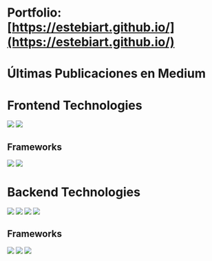 
# Portfolio: [https://estebiart.github.io/](https://estebiart.github.io/)



# Últimas Publicaciones en Medium
<!-- MEDIUM_FEED_START -->
<!-- MEDIUM_FEED_END -->


# Frontend Technologies
<p align="left"> 
 <img  src="https://readme-components.vercel.app/api?component=logo&fill=black&logo=javascript&svgfill=f6df1c">
 <img  src="https://readme-components.vercel.app/api?component=logo&fill=black&logo=typescript&svgfill=2d79c7">
  </p>
  
## Frameworks
<p align="left">  
 <img  src="https://readme-components.vercel.app/api?component=logo&fill=black&logo=react&animation=spin&svgfill=15d8fe">  
 <img  src="https://readme-components.vercel.app/api?component=logo&fill=black&logo=angular&svgfill=dd1b16">
 </p>
 
<!--

<a href="https://github.com/harish-sethuraman/readme-components">
</a>
<a href="https://github.com/harish-sethuraman/readme-components">

</a>
<a href="https://github.com/harish-sethuraman/readme-components">

</a>
   <a href="https://github.com/harish-sethuraman/readme-components">

</a>
<a href="https://github.com/harish-sethuraman/readme-components">

</a>
<a href="https://github.com/harish-sethuraman/readme-components">
<img  src="https://readme-components.vercel.app/api?component=logo&fill=black&logo=Next.js&svgfill=f6df1c">
</a>
<a href="https://github.com/harish-sethuraman/readme-components">
<img  src="https://readme-components.vercel.app/api?component=logo&fill=black&logo=Vue.js&svgfill=f6df1c">
</a>
<a href="https://github.com/harish-sethuraman/readme-components">
<img  src="https://readme-components.vercel.app/api?component=logo&fill=black&logo=ionic&svgfill=f6df1c">
</a>
<a href="https://github.com/harish-sethuraman/readme-components">
<img  src="https://readme-components.vercel.app/api?component=logo&fill=black&logo=redux&svgfill=f6df1c">
</a>
<a href="https://github.com/harish-sethuraman/readme-components">
<img  src="https://readme-components.vercel.app/api?component=logo&fill=black&logo=shopify&svgfill=f6df1c">
</a>
<a href="https://github.com/harish-sethuraman/readme-components">
<img  src="https://readme-components.vercel.app/api?component=logo&fill=black&logo=wordpress&svgfill=f6df1c">
</a>
<a href="https://github.com/harish-sethuraman/readme-components">
<img  src="https://readme-components.vercel.app/api?component=logo&fill=black&logo=git&svgfill=f6df1c">
</a>
<a href="https://github.com/harish-sethuraman/readme-components">
<img  src="https://readme-components.vercel.app/api?component=logo&fill=black&logo=figma&svgfill=f6df1c">
</a>
<a href="https://github.com/harish-sethuraman/readme-components">
<img  src="https://readme-components.vercel.app/api?component=logo&fill=black&logo=django&svgfill=f6df1c">
</a>
<a href="https://github.com/harish-sethuraman/readme-components">
<img  src="https://readme-components.vercel.app/api?component=logo&fill=black&logo=csharp&svgfill=f6df1c">
</a>-->
</p>

# Backend Technologies

<p align="left">  
 <img  src="https://readme-components.vercel.app/api?component=logo&fill=black&logo=node.js&svgfill=3c873a">
<img  src="https://readme-components.vercel.app/api?component=logo&fill=black&logo=python&svgfill=4b8bbe">
<img  src="https://readme-components.vercel.app/api?component=logo&fill=black&logo=php&svgfill=787CB5">
 <img  src="https://readme-components.vercel.app/api?component=logo&fill=black&logo=java&svgfill=5382a1">
<!--
 <a href="https://github.com/harish-sethuraman/readme-components">
 <img  src="https://readme-components.vercel.app/api?component=logo&fill=black&logo=node.js&svgfill=659b60">
</a>
<a href="https://github.com/harish-sethuraman/readme-components">
 <img  src="https://readme-components.vercel.app/api?component=logo&fill=black&logo=java&svgfill=659b60">
</a>
<a href="https://github.com/harish-sethuraman/readme-components">

</a>
<a href="https://github.com/harish-sethuraman/readme-components">
 <img  src="https://readme-components.vercel.app/api?component=logo&fill=black&logo=laravel&svgfill=659b60">
</a>
  -->
</p>

## Frameworks
<p align="left">  
 <img  src="https://readme-components.vercel.app/api?component=logo&fill=black&logo=laravel&svgfill=dd1b16">
  <img  src="https://readme-components.vercel.app/api?component=logo&fill=black&logo=django&svgfill=092e20">
 <img  src="https://readme-components.vercel.app/api?component=logo&fill=black&logo=spring&svgfill=3c873a">
 </p>
 
<!--
## My Skills 💻



<p align="left">
<a href="https://github.com/harish-sethuraman/readme-components">
<img  src="https://readme-components.vercel.app/api?component=linearprogress&skill=HTML&value=80&design=candy&fill=ff69b4">
</a>
<a href="https://github.com/harish-sethuraman/readme-components">
<img  src="https://readme-components.vercel.app/api?component=linearprogress&skill=CSS&value=70&design=candy&fill=ff69b4">
</a>
<a href="https://github.com/harish-sethuraman/readme-components">
<img  src="https://readme-components.vercel.app/api?component=linearprogress&skill=JS&value=50&design=candy&fill=ff69b4">
</a>
<a href="https://github.com/harish-sethuraman/readme-components">
<img  src="https://readme-components.vercel.app/api?component=linearprogress&skill=REACT&value=60&design=candy&fill=ff69b4">
</a>
<a href="https://github.com/harish-sethuraman/readme-components">
<img  src="https://readme-components.vercel.app/api?component=linearprogress&skill=ANGULAR&value=50&design=candy&fill=ff69b4">
</a>
<a href="https://github.com/harish-sethuraman/readme-components">
<img  src="https://readme-components.vercel.app/api?component=linearprogress&skill=PYTHON&value=70&design=candy&fill=ff69b4">
</a>
</p>

-->
<!--
**estebiart/estebiart** is a ✨ _special_ ✨ repository because its `README.md` (this file) appears on your GitHub profile.

Here are some ideas to get you started:

- 🔭 I’m currently working on ...
- 🌱 I’m currently learning ...
- 👯 I’m looking to collaborate on ...
- 🤔 I’m looking for help with ...
- 💬 Ask me about ...
- 📫 How to reach me: ...
- 😄 Pronouns: ...
- ⚡ Fun fact: ...
-->
